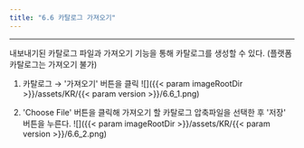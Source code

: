 ```yaml
---
title: "6.6 카탈로그 가져오기"
---
```


---
내보내기된 카탈로그 파일과 가져오기 기능을 통해 카탈로그를 생성할 수 있다. \(플랫폼 카탈로그는 가져오기 불가\)

1. 카탈로그 → '가져오기' 버튼을 클릭
    ![]({{< param imageRootDir >}}/assets/KR/{{< param version >}}/6.6_1.png)

2. 'Choose File' 버튼을 클릭해 가져오기 할 카탈로그 압축파일을 선택한 후 '저장' 버튼을 누른다.
    ![]({{< param imageRootDir >}}/assets/KR/{{< param version >}}/6.6_2.png)
